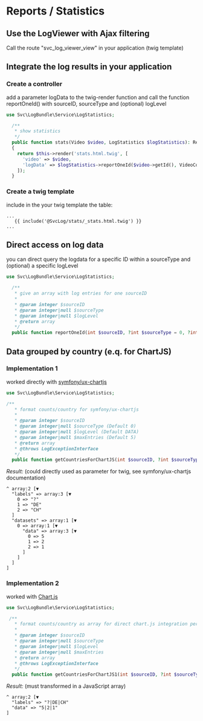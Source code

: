 # Reports / Statistics

## Use the LogViewer with Ajax filtering

Call the route "svc_log_viewer_view" in your application (twig template)

## Integrate the log results in your application

### Create a controller

add a parameter logData to the twig-render function and call the function reportOneId() with sourceID, sourceType and (optional) logLevel

```php
use Svc\LogBundle\Service\LogStatistics;

  /**
   * show statistics
   */
  public function stats(Video $video, LogStatistics $logStatistics): Response
  {
    return $this->render('stats.html.twig', [
      'video' => $video,
      'logData' => $logStatistics->reportOneId($video->getId(), VideoController::OBJ_TYPE_VIDEO)
    ]);    
  }
  ```

### Create a twig template

include in the your twig template the table:

```twig
...
   {{ include('@SvcLog/stats/_stats.html.twig') }}
...
```

## Direct access on log data

you can direct query the logdata for a specific ID within a sourceType and (optional) a specific logLevel

```php
use Svc\LogBundle\Service\LogStatistics;

  /**
   * give an array with log entries for one sourceID
   *
   * @param integer $sourceID
   * @param integer|null $sourceType
   * @param integer|null $logLevel
   * @return array
   */
  public function reportOneId(int $sourceID, ?int $sourceType = 0, ?int $logLevel = EventLog::LEVEL_DATA): array 
```

## Data grouped by country (e.q. for ChartJS)

### Implementation 1

worked directly with [symfony/ux-chartjs](https://github.com/symfony/ux-chartjs)

```php
use Svc\LogBundle\Service\LogStatistics;

/**
   * format counts/country for symfony/ux-chartjs
   *
   * @param integer $sourceID
   * @param integer|null $sourceType (Default 0)
   * @param integer|null $logLevel (Default DATA)
   * @param integer|null $maxEntries (Default 5)
   * @return array
   * @throws LogExceptionInterface
   */
  public function getCountriesForChartJS(int $sourceID, ?int $sourceType = 0, ?int $logLevel = EventLog::LEVEL_DATA, ?int $maxEntries = 5): array
```

*Result:* (could directly used as parameter for twig, see symfony/ux-chartjs documentation)

```
^ array:2 [▼
  "labels" => array:3 [▼
    0 => "?"
    1 => "DE"
    2 => "CH"
  ]
  "datasets" => array:1 [▼
    0 => array:1 [▼
      "data" => array:3 [▼
        0 => 5
        1 => 2
        2 => 1
      ]
    ]
  ]
]
```

### Implementation 2

worked with [Chart.js](https://www.chartjs.org/)

```php
use Svc\LogBundle\Service\LogStatistics;

 /**
   * format counts/country as array for direct chart.js integration per yarn
   * 
   * @param integer $sourceID
   * @param integer|null $sourceType
   * @param integer|null $logLevel
   * @param integer|null $maxEntries
   * @return array
   * @throws LogExceptionInterface
   */
  public function getCountriesForChartJS1(int $sourceID, ?int $sourceType = 0, ?int $logLevel = EventLog::LEVEL_DATA, ?int $maxEntries = 5): array
```

*Result:* (must transformed in a JavaScript array)

```
^ array:2 [▼
  "labels" => "?|DE|CH"
  "data" => "5|2|1"
]
```